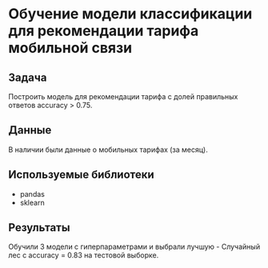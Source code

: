  # Обучение модели классификации для рекомендации тарифа мобильной связи

## Задача
Построить модель для рекомендации тарифа с долей правильных ответов accuracy > 0.75.

## Данные
В наличии были данные о мобильных тарифах (за месяц).

## Используемые библиотеки
- pandas
- sklearn

## Результаты
Обучили 3 модели с гиперпараметрами и выбрали лучшую - Случайный лес с accuracy = 0.83 на тестовой выборке.
